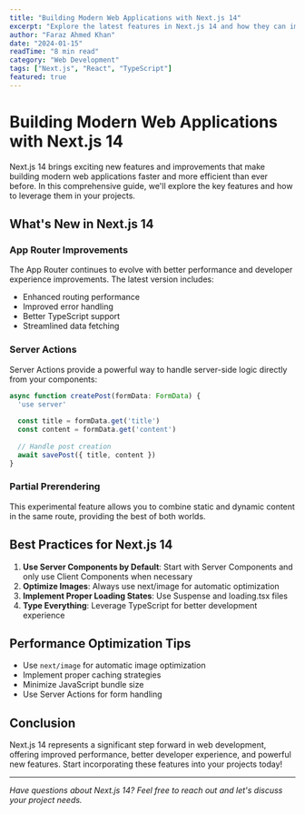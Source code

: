 ```yaml
---
title: "Building Modern Web Applications with Next.js 14"
excerpt: "Explore the latest features in Next.js 14 and how they can improve your web development workflow and application performance."
author: "Faraz Ahmed Khan"
date: "2024-01-15"
readTime: "8 min read"
category: "Web Development"
tags: ["Next.js", "React", "TypeScript"]
featured: true
---
```


# Building Modern Web Applications with Next.js 14

Next.js 14 brings exciting new features and improvements that make building modern web applications faster and more efficient than ever before. In this comprehensive guide, we'll explore the key features and how to leverage them in your projects.

## What's New in Next.js 14

### App Router Improvements
The App Router continues to evolve with better performance and developer experience improvements. The latest version includes:

- Enhanced routing performance
- Improved error handling
- Better TypeScript support
- Streamlined data fetching

### Server Actions
Server Actions provide a powerful way to handle server-side logic directly from your components:

```typescript
async function createPost(formData: FormData) {
  'use server'
  
  const title = formData.get('title')
  const content = formData.get('content')
  
  // Handle post creation
  await savePost({ title, content })
}
```

### Partial Prerendering
This experimental feature allows you to combine static and dynamic content in the same route, providing the best of both worlds.

## Best Practices for Next.js 14

1. **Use Server Components by Default**: Start with Server Components and only use Client Components when necessary
2. **Optimize Images**: Always use next/image for automatic optimization
3. **Implement Proper Loading States**: Use Suspense and loading.tsx files
4. **Type Everything**: Leverage TypeScript for better development experience

## Performance Optimization Tips

- Use `next/image` for automatic image optimization
- Implement proper caching strategies
- Minimize JavaScript bundle size
- Use Server Actions for form handling

## Conclusion

Next.js 14 represents a significant step forward in web development, offering improved performance, better developer experience, and powerful new features. Start incorporating these features into your projects today!

---

*Have questions about Next.js 14? Feel free to reach out and let's discuss your project needs.*
